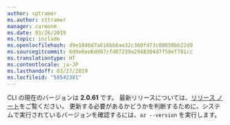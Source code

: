 ```yaml
---
author: sptramer
ms.author: sttramer
manager: carmonm
ms.date: 03/26/2019
ms.topic: include
ms.openlocfilehash: d9e1846d7a616bb6ae32c360fd73c80850bb22d9
ms.sourcegitcommit: 6d9e8ee6dd07cfd07239a2948304d7f50ef781cc
ms.translationtype: HT
ms.contentlocale: ja-JP
ms.lasthandoff: 03/27/2019
ms.locfileid: "58542301"
---
```

CLI の現在のバージョンは __2.0.61__ です。 最新リリースについては、[リリース ノート](../release-notes-azure-cli.md)をご覧ください。 更新する必要があるかどうかを判断するために、システムで実行されているバージョンを確認するには、`az --version` を実行します。
